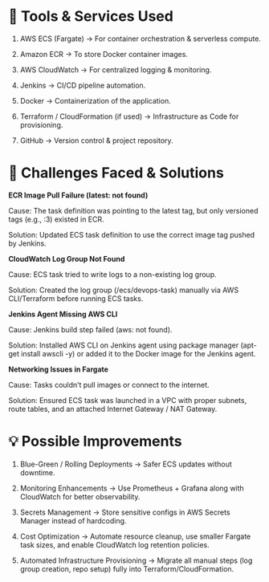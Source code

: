 # 🔧 Tools & Services Used

1. AWS ECS (Fargate) → For container orchestration & serverless compute.

2. Amazon ECR → To store Docker container images.

3. AWS CloudWatch → For centralized logging & monitoring.

4. Jenkins → CI/CD pipeline automation.

5. Docker → Containerization of the application.

6. Terraform / CloudFormation (if used) → Infrastructure as Code for provisioning.

7. GitHub → Version control & project repository.

# 🚧 Challenges Faced & Solutions

 **ECR Image Pull Failure (latest: not found)**

Cause: The task definition was pointing to the latest tag, but only versioned tags (e.g., :3) existed in ECR.

Solution: Updated ECS task definition to use the correct image tag pushed by Jenkins.

**CloudWatch Log Group Not Found**

Cause: ECS task tried to write logs to a non-existing log group.

Solution: Created the log group (/ecs/devops-task) manually via AWS CLI/Terraform before running ECS tasks.

**Jenkins Agent Missing AWS CLI**

Cause: Jenkins build step failed (aws: not found).

Solution: Installed AWS CLI on Jenkins agent using package manager (apt-get install awscli -y) or added it to the Docker image for the Jenkins agent.

**Networking Issues in Fargate**

Cause: Tasks couldn’t pull images or connect to the internet.

Solution: Ensured ECS task was launched in a VPC with proper subnets, route tables, and an attached Internet Gateway / NAT Gateway.

# 💡 Possible Improvements

1. Blue-Green / Rolling Deployments → Safer ECS updates without downtime.

2. Monitoring Enhancements → Use Prometheus + Grafana along with CloudWatch for better observability.

3. Secrets Management → Store sensitive configs in AWS Secrets Manager instead of hardcoding.

4. Cost Optimization → Automate resource cleanup, use smaller Fargate task sizes, and enable CloudWatch log retention policies.

5. Automated Infrastructure Provisioning → Migrate all manual steps (log group creation, repo setup) fully into Terraform/CloudFormation.
